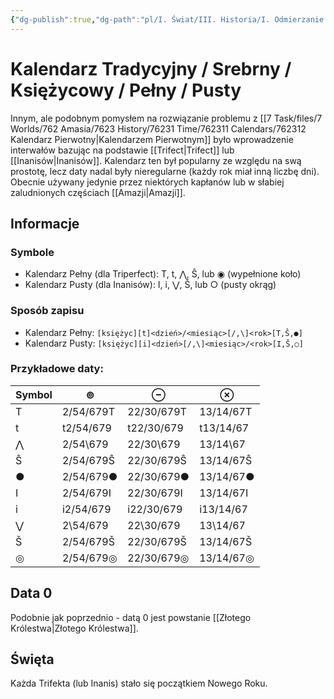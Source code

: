 ```yaml
---
{"dg-publish":true,"dg-path":"pl/I. Świat/III. Historia/I. Odmierzanie Czasu/I. Kalendarze/III. Kalendarz Tradycyjny.md","permalink":"/pl/i-swiat/iii-historia/i-odmierzanie-czasu/i-kalendarze/iii-kalendarz-tradycyjny/"}
---
```



# Kalendarz Tradycyjny / Srebrny / Księżycowy / Pełny / Pusty
Innym, ale podobnym pomysłem na rozwiązanie problemu z [[7 Task/files/7 Worlds/762 Amasia/7623 History/76231 Time/762311 Calendars/762312 Kalendarz Pierwotny\|Kalendarzem Pierwotnym]] było wprowadzenie interwałów bazując na podstawie [[Trifect\|Trifect]] lub [[Inanisów\|Inanisów]]. Kalendarz ten był popularny ze względu na swą prostotę, lecz daty nadal były nieregularne (każdy rok miał inną liczbę dni). Obecnie używany jedynie przez niektórych kapłanów lub w słabiej zaludnionych częściach [[Amazji\|Amazji]].

## Informacje
### Symbole
- Kalendarz Pełny (dla Triperfect): T, t, ⋀, Ŝ, lub ◉ (wypełnione koło)
- Kalendarz Pusty (dla Inanisów): I, i, ⋁, Š, lub ○ (pusty okrąg)
### Sposób zapisu
- Kalendarz Pełny: `[księżyc][t]<dzień>/<miesiąc>[/,\]<rok>[T,Ŝ,●]`
- Kalendarz Pusty: `[księżyc][i]<dzień>[/,\]<miesiąc>/<rok>[I,Š,○]`
### Przykładowe daty:
| Symbol | ⊚         | ⊖          | ⊗         |
| ------ | --------- | ---------- | --------- |
| T      | 2/54/679T | 22/30/679T | 13/14/67T |
| t      | t2/54/679 | t22/30/679 | t13/14/67 |
| ⋀      | 2/54\679  | 22/30\679  | 13/14\67  |
| Ŝ      | 2/54/679Ŝ | 22/30/679Ŝ | 13/14/67Ŝ |
| ●      | 2/54/679● | 22/30/679● | 13/14/67● |
| I      | 2/54/679I | 22/30/679I | 13/14/67I |
| i      | i2/54/679 | i22/30/679 | i13/14/67 |
| ⋁      | 2\54/679  | 22\30/679  | 13\14/67  |
| Š      | 2/54/679Š | 22/30/679Š | 13/14/67Š |
| ◎      | 2/54/679◎ | 22/30/679◎ | 13/14/67◎ |

## Data 0
Podobnie jak poprzednio - datą 0 jest powstanie [[Złotego Królestwa\|Złotego Królestwa]]. 

## Święta
Każda Trifekta (lub Inanis) stało się początkiem Nowego Roku.

